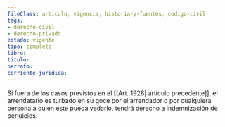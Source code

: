 ```yaml
---
fileClass: articulo, vigencia, historia-y-fuentes, codigo-civil
tags:
- derecho-civil
- derecho-privado
estado: vigente
tipo: completo
libro:
titulo:
parrafo:
corriente-juridica:
---
```

Si fuera de los casos previstos en el [[Art. 1928| artículo precedente]], el arrendatario es turbado en su goce por el arrendador o por cualquiera persona a quien éste pueda vedarlo, tendrá derecho a indemnización de perjuicios.